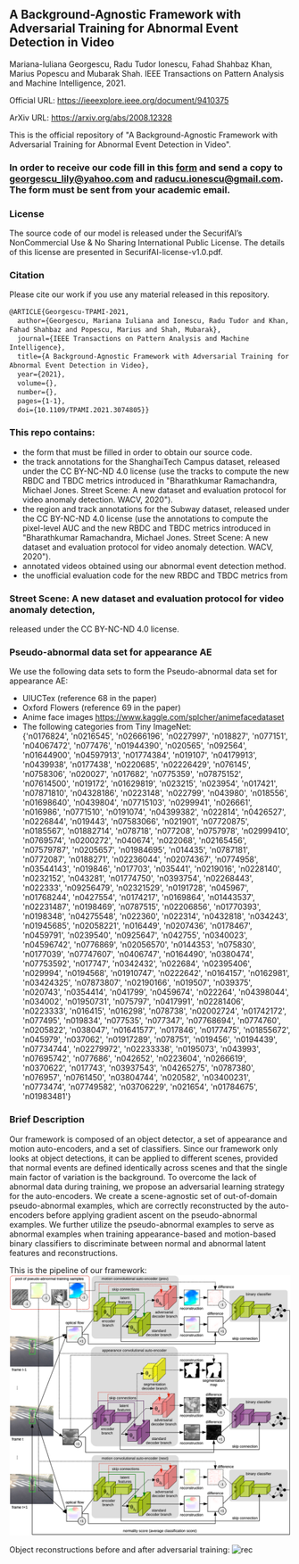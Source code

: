 ## A Background-Agnostic Framework with Adversarial Training for Abnormal Event Detection in Video
Mariana-Iuliana Georgescu, Radu Tudor Ionescu, Fahad Shahbaz Khan, Marius Popescu and Mubarak Shah.
IEEE Transactions on Pattern Analysis and Machine Intelligence, 2021.

Official URL: https://ieeexplore.ieee.org/document/9410375

ArXiv URL: https://arxiv.org/abs/2008.12328

This is the official repository of "A Background-Agnostic Framework with Adversarial Training for Abnormal Event Detection in Video".

### In order to receive our code fill in this [form](./SecurifAI-form-and-license-PAMI-2021.pdf) and send a copy to georgescu_lily@yahoo.com and raducu.ionescu@gmail.com. The form must be sent from your academic email.

### License
The source code of our model is released under the SecurifAI’s NonCommercial Use & No Sharing International Public License. The details of this license are presented in SecurifAI-license-v1.0.pdf.

### Citation
Please cite our work if you use any material released in this repository.

```
@ARTICLE{Georgescu-TPAMI-2021, 
  author={Georgescu, Mariana Iuliana and Ionescu, Radu Tudor and Khan, Fahad Shahbaz and Popescu, Marius and Shah, Mubarak}, 
  journal={IEEE Transactions on Pattern Analysis and Machine Intelligence},  
  title={A Background-Agnostic Framework with Adversarial Training for Abnormal Event Detection in Video}, 
  year={2021},
  volume={},
  number={},
  pages={1-1},
  doi={10.1109/TPAMI.2021.3074805}}
```

### This repo contains: 
 - the form that must be filled in order to obtain our source code.
 - the track annotations for the ShanghaiTech Campus dataset, released under the CC BY-NC-ND 4.0 license (use the tracks to compute the new RBDC and TBDC metrics introduced in "Bharathkumar Ramachandra, Michael Jones. Street Scene: A new dataset and evaluation protocol for video anomaly detection. WACV, 2020").
 - the region and track annotations for the Subway dataset, released under the CC BY-NC-ND 4.0 license (use the annotations to compute the pixel-level AUC and the new RBDC and TBDC metrics introduced in "Bharathkumar Ramachandra, Michael Jones. Street Scene: A new dataset and evaluation protocol for video anomaly detection. WACV, 2020").
 - annotated videos obtained using our abnormal event detection method. 
 - the unofficial evaluation code for the new RBDC and TBDC metrics from 

### Street Scene: A new dataset and evaluation protocol for video anomaly detection,
released under the CC BY-NC-ND 4.0 license.

### Pseudo-abnormal data set for appearance AE
We use the following data sets to form the Pseudo-abnormal data set for appearance AE:
- UIUCTex (reference 68 in the paper)
- Oxford Flowers (reference 69 in the paper)
- Anime face images https://www.kaggle.com/splcher/animefacedataset
- The following categories from Tiny ImageNet:  
{'n0176824', 'n0216545', 'n02666196', 'n0227997', 'n018827', 'n077151', 'n04067472', 'n077476', 'n01944390', 'n020565', 'n092564', 'n01644900', 'n04597913', 'n01774384', 'n019107', 'n04179913', 'n0439938', 'n0177438', 'n0220685', 'n02226429', 'n076145', 'n0758306', 'n020027', 'n017682', 'n0775359', 'n07875152', 'n07614500', 'n019172', 'n01629819', 'n023215', 'n023954', 'n017421', 'n07871810', 'n04328186', 'n0223148', 'n022799', 'n043980', 'n018556', 'n01698640', 'n0439804', 'n07715103', 'n0299941', 'n026661', 'n016986', 'n0771510', 'n0191074', 'n04399382', 'n022814', 'n0426527', 'n0226844', 'n019443', 'n07583066', 'n021901', 'n07720875', 'n0185567', 'n01882714', 'n078718', 'n077208', 'n0757978', 'n02999410', 'n0769574', 'n0200272', 'n040674', 'n022068', 'n02165456', 'n07579787', 'n0205657', 'n01984695', 'n014435', 'n0787181', 'n0772087', 'n0188271', 'n02236044', 'n02074367', 'n0774958', 'n03544143', 'n019846', 'n017703', 'n035441', 'n0219016', 'n0228140', 'n0232152', 'n043281', 'n01774750', 'n0393754', 'n02268443', 'n022333', 'n09256479', 'n02321529', 'n0191728', 'n045967', 'n01768244', 'n0427554', 'n0174217', 'n0169864', 'n01443537', 'n02231487', 'n0198469', 'n0787515', 'n02206856', 'n01770393', 'n0198348', 'n04275548', 'n022360', 'n022314', 'n0432818', 'n034243', 'n01945685', 'n02058221', 'n016449', 'n0207436', 'n0178467', 'n0459791', 'n0239540', 'n0925647', 'n042755', 'n0340023', 'n04596742', 'n0776869', 'n02056570', 'n0144353', 'n075830', 'n0177039', 'n07747607', 'n0406747', 'n0164490', 'n0380474', 'n07753592', 'n017747', 'n0342432', 'n022684', 'n02395406', 'n029994', 'n0194568', 'n01910747', 'n0222642', 'n0164157', 'n0162981', 'n03424325', 'n07873807', 'n02190166', 'n019507', 'n039375', 'n020743', 'n0354414', 'n041799', 'n0459674', 'n022264', 'n04398044', 'n034002', 'n01950731', 'n075797', 'n0417991', 'n02281406', 'n0223333', 'n016415', 'n016298', 'n078738', 'n02002724', 'n01742172', 'n077495', 'n019834', 'n077535', 'n077347', 'n07768694', 'n0774760', 'n0205822', 'n038047', 'n01641577', 'n017846', 'n0177475', 'n01855672', 'n045979', 'n037062', 'n01917289', 'n078751', 'n019456', 'n0194439', 'n07734744', 'n02279972', 'n02233338', 'n0195073', 'n043993', 'n07695742', 'n077686', 'n042652', 'n0223604', 'n0266619', 'n0370622', 'n017743', 'n03937543', 'n04265275', 'n0787380', 'n076957', 'n0761450', 'n03804744', 'n020582', 'n03400231', 'n0773474', 'n07749582', 'n03706229', 'n021654', 'n01784675', 'n01983481'}

### Brief  Description 
Our framework is composed of an object detector, a set of appearance and motion auto-encoders, and a set of classifiers.
Since our framework only looks at object detections, it can be applied to different scenes, provided that normal 
events are defined identically across scenes and that the single main factor of variation is the background. 
To overcome the lack of abnormal data during training, we propose an adversarial learning strategy for the auto-encoders. 
We create a scene-agnostic set of out-of-domain pseudo-abnormal examples, which are correctly reconstructed 
by the auto-encoders before applying gradient ascent on the pseudo-abnormal examples. 
We further utilize the pseudo-abnormal examples to serve as abnormal examples when training appearance-based 
and motion-based binary classifiers to discriminate between normal and abnormal latent features and reconstructions.

This is the pipeline of our framework:
![pipeline](figs/Pipeline.png)

Object reconstructions before and after adversarial training:
![rec](figs/Prelim.png)
